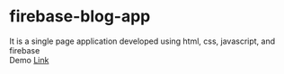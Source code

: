 # firebase-blog-app
It is a single page application developed using html, css, javascript, and firebase </br>
Demo <a href=" https://ankitzero.github.io/firebase-blog-app.github.io/">Link</a>
